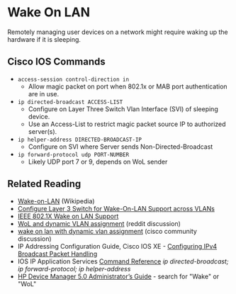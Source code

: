# Wake On LAN

Remotely managing user devices on a network might require waking up the hardware if it is sleeping.

## Cisco IOS Commands

* `access-session control-direction in`
  * Allow magic packet on port when 802.1x or MAB port authentication are in use.
* `ip directed-broadcast ACCESS-LIST`
  * Configure on Layer Three Switch Vlan Interface (SVI) of sleeping device.
  * Use an Access-List to restrict magic packet source IP to authorized server(s).
* `ip helper-address DIRECTED-BROADCAST-IP`
  * Configure on SVI where Server sends Non-Directed-Broadcast
* `ip forward-protocol udp PORT-NUMBER`
  * Likely UDP port 7 or 9, depends on WoL sender

## Related Reading

* [Wake-on-LAN][5] (Wikipedia)
* [Configure Layer 3 Switch for Wake-On-LAN Support across VLANs][1]
* [IEEE 802.1X Wake on LAN Support][2]
* [WoL and dynamic VLAN assignment][3] (reddit discussion)
* [wake on lan with dynamic vlan assignment][4] (cisco community discussion)
* IP Addressing Configuration Guide, Cisco IOS XE - [Configuring IPv4 Broadcast Packet Handling][6]
* IOS IP Application Services [Command Reference][7] *ip directed-broadcast; ip forward-protocol; ip helper-address*
* [HP Device Manager 5.0 Administrator’s Guide][8] - search for "Wake" or "WoL"

[1]: https://www.cisco.com/c/en/us/support/docs/switches/catalyst-3750-series-switches/91672-catl3-wol-vlans.html
[2]: https://www.cisco.com/c/en/us/td/docs/ios-xml/ios/sec_usr_8021x/configuration/15-mt/sec-user-8021x-15-mt-book/sec-ieee-wake-lan-supp.html
[3]: https://www.reddit.com/r/networking/comments/etquo9/wol_and_dynamic_vlan_assignment/
[4]: https://community.cisco.com/t5/routing/wake-on-lan-with-dynamic-vlan-assignment/td-p/1862864
[5]: https://en.wikipedia.org/wiki/Wake-on-LAN
[6]: https://www.cisco.com/c/en/us/td/docs/routers/ios/config/17-x/ip-addressing/b-ip-addressing/m_iap-bph-0.html
[7]: https://www.cisco.com/c/en/us/td/docs/ios-xml/ios/ipapp/command/iap-cr-book/iap-i1.html
[8]: https://ftp.hp.com/pub/hpdm/Documentation/AdminGuide/5.0/HP_Device_Manager_5.0.4_Administrator_Guide_en_US.pdf
